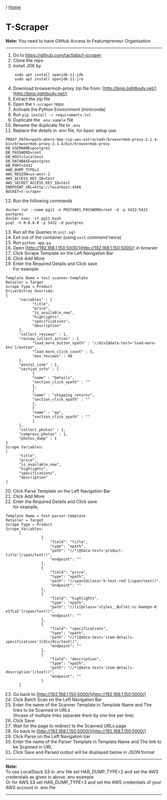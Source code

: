 / [Home](index.md)

# T-Scraper

**Note:** You need to have GitHub Access to Featurepreneur Organisation

 ---

1. Go to https://github.com/tactlabs/t-scraper
2. Clone the repo
3. Install JDK by 
```
    sudo apt install openjdk-11-jdk
    sudo apt install openjdk-11-jre
```
4. Download browsermob-proxy zip file from: [http://bmp.lightbody.net/](http://bmp.lightbody.net/)
5. Extract the zip file
6. Open the `t-scraper` repo
7. Activate the Python Environment (miniconda)
8. Run ```pip install -r requirements.txt```
9. Duplicate the `.env.sample` file
10. Rename the duplicate file to `.env`
11. Replace the details in .env file, for basic setup use:
```
PROXY_PATH=<path-where-bmp-zip-was-extracted>/browsermob-proxy-2.1.4-bin/browsermob-proxy-2.1.4/bin/browsermob-proxy
DB_USERNAME=postgres
DB_PASSWORD=root
DB_HOST=localhost
DB_DATABASE=postgres
DB_PORT=5432
HAR_DUMP_TYPE=1
AWS_REGION=us-west-2
AWS_ACCESS_KEY_ID=test
AWS_SECRET_ACCESS_KEY_ID=test
ENDPOINT_URL=http://localhost:4566
BUCKET=t-scraper
```
12. Run the following commands
```
docker run --name pg11 -e POSTGRES_PASSWORD=root -d -p 5432:5432 postgres
docker exec -it pg11 bash
psql -h 0.0.0.0 -p 5432 -U postgres
```
13. Run all the Queries in `init.sql`
14. Exit out of the container (using ```exit``` command twice)
15. Run ```python app.py```
16. Open [http://192.168.1.150:5000/](http://192.168.1.150:5000/) in browser
17. Click Scrape Template on the Left Navigation Bar
18. Click Add More
19. Enter the Required Details and Click save  
For example:
```
Template Name = test-scanner-template
Retailer = Target
Scrape Type = Product
DriverExtras Override:
{
      "variables" : [
            "title",
            "price",
            "is_available_now",
            "highlights",
            "specifications",
            "description"
      ],
      "collect_reviews" : 1,
      "review_collect_action" : {
            "load_more_button_xpath" : "//div[@data-test='load-more-btn']/button",
            "load_more_click_count" : 5,
            "max_reviews" : 40
      },
      "postal_code" : 1, 
      "section_info" : [
            {
            "name" : "Details",
            "section_click_xpath" : ""
            },
            {
            "name" : "shipping_returns",
            "section_click_xpath" : ""
            },
            {
            "name" : "qa",
            "section_click_xpath" : ""
            }
      ],
      "collect_photos" : 1,
      "compress_photos" : 1,
      "photos_dump" : 1
}
Scrape Variables:
[
      "title",
      "price",
      "is_available_now",
      "highlights",
      "specifications",
      "description"
]
```
20.  Click Parse Template on the Left Navigation Bar
21. Click Add More
22. Enter the Required Details and Click save  
for example,
```
Template Name = test-parser-template
Retailer = Target
Scrape Type = Product
Scrape Variables:
      [
                {
                    "field": "title",
                    "type": "xpath",
                    "path": "//*[@data-test='product-title']/span/text()",
                    "endpoint": ""
                },
                {
                    "field": "price",
                    "type": "xpath",
                    "path": "//span[@class='h-text-red']/span/text()",
                    "endpoint": ""
                },
                {
                    "field": "highlights",
                    "type": "xpath",
                    "path": "//li[@class='styles__Bullet-sc-6aebpn-0 eIfLaI']/span/text()",
                    "endpoint": ""
                },
                {
                    "field": "specifications",
                    "type": "xpath",
                    "path": "//*[@data-test='item-details-specifications']/div/div/text()",
                    "endpoint": ""
                },
                {
                    "field": "description",
                    "type": "xpath",
                    "path": "//*[@data-test='item-details-description']/text()",
                    "endpoint": ""
                }
      ]
```
23. Go back to [http://192.168.1.150:5000/](http://192.168.1.150:5000/)
24. Click Batch Scan  on the Left Navigation Bar
25. Enter the name of the Scanner Template in Template Name and The links to be Scanned in URLs  
      (Incase of multiple links separate them by one line per line)
26. Click Save
27. Wait for the page to redirect to the Scanned URLs page
28.  Go back to [http://192.168.1.150:5000/](http://192.168.1.150:5000/)
29. Click Parse  on the Left Navigation bar
30. Enter the name of the Parser Template in Template Name and The link to be Scanned in URL
31. Click Save and Parsed output will be displayed below in JSON format

---

**Note:**  
To use LocalStack S3 in .env file set HAR_DUMP_TYPE=2 and set the AWS credentials as given in above .env example  
Or for AWS S3 set HAR_DUMP_TYPE=3 and set the AWS credentials of your AWS account in .env file

---
